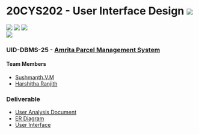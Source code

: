# 20CYS202 - User Interface Design ![](https://img.shields.io/badge/-Live-green)
![](https://img.shields.io/badge/Batch-21CYS-lightgreen) ![](https://img.shields.io/badge/UG-blue) ![](https://img.shields.io/badge/Subject-UID-blue) <br/>
![](https://img.shields.io/badge/Category-BRIG-purple)

### UID-DBMS-25 - [Amrita Parcel Management System](https://sushmanthvm.github.io/20CYS202-UID/Mini-Project/)

#### Team Members
- [Sushmanth.V.M]()
- [Harshitha Ranjith]()

### Deliverable 
- [User Analysis Document](UID-DBMS-25_UAD.pdf)
- [ER Diagram](UID-DBMS-25_ER_Diagram.pdf)
- [User Interface](UI/)


